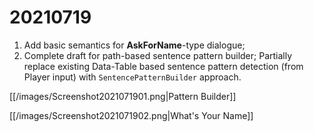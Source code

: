 # 20210719

1. Add basic semantics for **AskForName**-type dialogue;
2. Complete draft for path-based sentence pattern builder; Partially replace existing Data-Table based sentence pattern detection (from Player input) with `SentencePatternBuilder` approach.

[[/images/Screenshot2021071901.png|Pattern Builder]]

[[/images/Screenshot2021071902.png|What's Your Name]]
